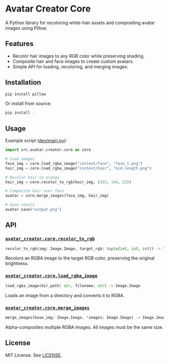 # Avatar Creator Core

A Python library for recoloring white-hair assets and compositing avatar images using Pillow.

## Features

- Recolor hair images to any RGB color while preserving shading.
- Composite hair and face images to create custom avatars.
- Simple API for loading, recoloring, and merging images.

## Installation

```sh
pip install pillow
```

Or install from source:

```sh
pip install .
```

## Usage

Example script ([dev/main.py](dev/main.py)):

```python
import src.avatar_creator.core as core

# Load images
face_img = core.load_rgba_image("content/face", "face_1.png")
hair_img = core.load_rgba_image("content/hair", "mid-length.png")

# Recolor hair to orange
hair_img = core.recolor_to_rgb(hair_img, (255, 144, 25))

# Composite hair over face
avatar = core.merge_images(face_img, hair_img)

# Save result
avatar.save("output.png")
```

## API

### [`avatar_creator.core.recolor_to_rgb`](src/avatar_creator/core.py)

```python
recolor_to_rgb(img: Image.Image, target_rgb: tuple[int, int, int]) -> Image.Image
```
Recolors an RGBA image to the target RGB color, preserving the original brightness.

### [`avatar_creator.core.load_rgba_image`](src/avatar_creator/core.py)

```python
load_rgba_image(dir_path: str, filename: str) -> Image.Image
```
Loads an image from a directory and converts it to RGBA.

### [`avatar_creator.core.merge_images`](src/avatar_creator/core.py)

```python
merge_images(base_img: Image.Image, *images: Image.Image) -> Image.Image
```
Alpha-composites multiple RGBA images. All images must be the same size.

## License

MIT License. See [LICENSE](LICENSE).